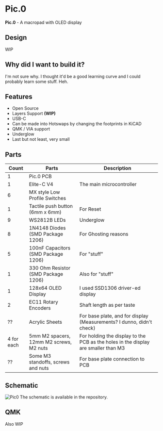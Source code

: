 # **Pic.0**
**Pic.0** - A macropad with OLED display

## Design
WIP

## Why did I want to build it?
I'm not sure why. I thought it'd be a good learning curve and I could probably learn some stuff. Heh.

## Features
+ Open Source
+ Layers Support **(WIP)**
+ USB-C
+ Can be made into Hotswaps by changing the footprints in KiCAD
+ QMK / VIA support
+ Underglow
+ Last but not least, very small

## Parts
| Count        | Parts                                    | Description                                                                        |
| ------------ | ---------------------------------------- | ---------------------------------------------------------------------------------- |
| 1            | Pic.0 PCB                                |                                                                                    |
| 1            | Elite-C V4                               | The main microcontroller                                                           |
| 6            | MX style Low Profile Switches            |                                                                                    |
| 1            | Tactile push button (6mm x 6mm)          | For Reset                                                                          |
| 9            | WS2812B LEDs                             | Underglow                                                                          |
| 8            | 1N4148 Diodes (SMD Package 1206)         | For Ghosting reasons                                                               |
| 5            | 100nF Capacitors (SMD Package 1206)      | For "stuff"                                                                        |
| 1            | 330 Ohm Resistor (SMD Package 1206)      | Also for "stuff"                                                                   |
| 1            | 128x64 OLED Display                      | I used SSD1306 driver-ed display                                                   |
| 2            | EC11 Rotary Encoders                     | Shaft length as per taste                                                          |
| ??           | Acrylic Sheets                           | For base plate, and for display (Measurements? I dunno, didn't check)              |
| 4 for each   | 5mm M2 spacers, 12mm M2 screws, M2 nuts  | For holding the display to the PCB as the holes in the display are smaller than M3 |
| ??           | Some M3 standoffs, screws and nuts       | For base plate connection to PCB                                                   |

## Schematic
![Pic0](https://user-images.githubusercontent.com/22396923/230657075-0efdc150-4766-44db-8dbe-2f8cbfaad3df.png)
The schematic is available in the repository.

## QMK
Also WIP


